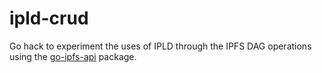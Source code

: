 # ipld-crud

Go hack to experiment the uses of IPLD through the IPFS DAG operations using the [go-ipfs-api](github.com/ipfs/go-ipfs-api) package.
